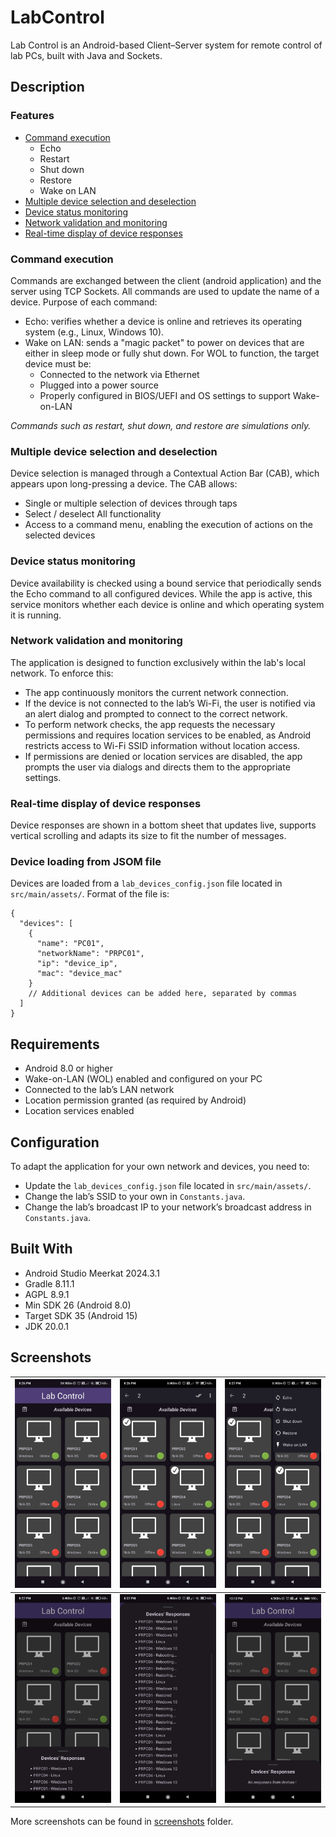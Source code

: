# LabControl
Lab Control is an Android-based Client–Server system for remote control of lab PCs, built with Java and Sockets. 

## Description

### Features
- [Command execution](#command-execution) 
  - Echo
  - Restart
  - Shut down
  - Restore
  - Wake on LAN
- [Multiple device selection and deselection](#multiple-device-selection-and-deselection)
- [Device status monitoring](#device-status-monitoring)
- [Network validation and monitoring](#network-validation-and-monitoring)
- [Real-time display of device responses](#real-time-display-of-device-responses)

### Command execution
Commands are exchanged between the client (android application) and the server using TCP Sockets. All commands are used to update the name of a device.
Purpose of each command:
- Echo: verifies whether a device is online and retrieves its operating system (e.g., Linux, Windows 10).
- Wake on LAN: sends a "magic packet" to power on devices that are either in sleep mode or fully shut down. For WOL to function, the target device must be:
  - Connected to the network via Ethernet
  - Plugged into a power source
  - Properly configured in BIOS/UEFI and OS settings to support Wake-on-LAN

*Commands such as restart, shut down, and restore are simulations only.*

### Multiple device selection and deselection
Device selection is managed through a Contextual Action Bar (CAB), which appears upon long-pressing a device. The CAB allows:
- Single or multiple selection of devices through taps
- Select / deselect All functionality
- Access to a command menu, enabling the execution of actions on the selected devices

### Device status monitoring
Device availability is checked using a bound service that periodically sends the Echo command to all configured devices. While the app is active, this service monitors whether each device is online and which operating system it is running.

### Network validation and monitoring
The application is designed to function exclusively within the lab's local network. To enforce this:
- The app continuously monitors the current network connection.
- If the device is not connected to the lab’s Wi-Fi, the user is notified via an alert dialog and prompted to connect to the correct network.
- To perform network checks, the app requests the necessary permissions and requires location services to be enabled, as Android restricts access to Wi-Fi SSID information without location access.
- If permissions are denied or location services are disabled, the app prompts the user via dialogs and directs them to the appropriate settings.

### Real-time display of device responses
Device responses are shown in a bottom sheet that updates live, supports vertical scrolling and adapts its size to fit the number of messages.

### Device loading from JSOM file
Devices are loaded from a `lab_devices_config.json` file located in `src/main/assets/`. Format of the file is:
```
{
  "devices": [
    {
      "name": "PC01",
      "networkName": "PRPC01",
      "ip": "device_ip",
      "mac": "device_mac"
    }
    // Additional devices can be added here, separated by commas
  ]
}
```

## Requirements
- Android 8.0 or higher
- Wake-on-LAN (WOL) enabled and configured on your PC
- Connected to the lab’s LAN network
- Location permission granted (as required by Android)
- Location services enabled

## Configuration
To adapt the application for your own network and devices, you need to:
- Update the `lab_devices_config.json` file located in `src/main/assets/`.
- Change the lab’s SSID to your own in `Constants.java`.
- Change the lab’s broadcast IP to your network’s broadcast address in `Constants.java`.

## Built With
- Android Studio Meerkat 2024.3.1
- Gradle 8.11.1
- AGPL 8.9.1
- Min SDK 26 (Android 8.0)
- Target SDK 35 (Android 15)
- JDK 20.0.1

## Screenshots
| ![](https://github.com/GeorgiaKt/LabControl/blob/main/screenshots/main_screen.jpg) | ![](https://github.com/GeorgiaKt/LabControl/blob/main/screenshots/multiple_devices_selected.jpg) | ![](https://github.com/GeorgiaKt/LabControl/blob/main/screenshots/multiple_devices_selected_and_command_menu.jpg) |
|---|----|---|
| ![](https://github.com/GeorgiaKt/LabControl/blob/main/screenshots/devices_responses_bottom_sheet_1.jpg) | ![](https://github.com/GeorgiaKt/LabControl/blob/main/screenshots/devices_responses_bottom_sheet_2.jpg) | ![](https://github.com/GeorgiaKt/LabControl/blob/main/screenshots/devices_responses_bottom_sheet_3_no_reponses.jpg) |

More screenshots can be found in [screenshots](https://github.com/GeorgiaKt/LabControl/tree/main/screenshots) folder.
